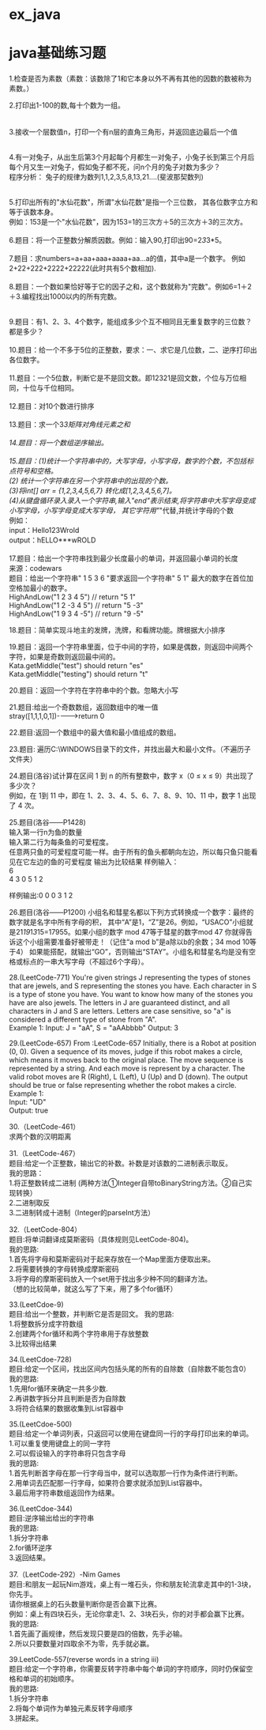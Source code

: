 # ex_java
# java基础练习题

###
1.检查是否为素数（素数：该数除了1和它本身以外不再有其他的因数的数被称为素数。）


2.打印出1-100的数,每十个数为一组。<br>
<br>
<br>
3.接收一个层数值n，打印一个有n层的直角三角形，并返回底边最后一个值<br>
<br>

4.有一对兔子，从出生后第3个月起每个月都生一对兔子，小兔子长到第三个月后每个月又生一对兔子，假如兔子都不死，问n个月的兔子对数为多少？<br>
程序分析： 兔子的规律为数列1,1,2,3,5,8,13,21....(斐波那契数列) 
<br>
<br>

5.打印出所有的"水仙花数"，所谓"水仙花数"是指一个三位数， 其各位数字立方和等于该数本身。<br>
例如：153是一个"水仙花数"，因为153=1的三次方＋5的三次方＋3的三次方。
<br>
<br>
6.题目：将一个正整数分解质因数。例如：输入90,打印出90=2*3*3*5。
<br>
<br>
7.题目：求numbers=a+aa+aaa+aaaa+aa...a的值，其中a是一个数字。
  例如2+22+222+2222+22222(此时共有5个数相加).
<br>
<br>
8.题目：一个数如果恰好等于它的因子之和，这个数就称为"完数"。例如6=1＋2＋3.编程找出1000以内的所有完数。
<br>
<br>

9.题目：有1、2、3、4个数字，能组成多少个互不相同且无重复数字的三位数？都是多少？
<br>
<br>
10.题目：给一个不多于5位的正整数，要求：一、求它是几位数，二、逆序打印出各位数字。
<br>
<br>
11.题目：一个5位数，判断它是不是回文数。即12321是回文数，个位与万位相同，十位与千位相同。
<br>
<br>
12.题目：对10个数进行排序
<br>
<br>
13.题目：求一个3*3矩阵对角线元素之和
<br>
<br>
14.题目：将一个数组逆序输出。
<br>
<br>
15.题目：(1)统计一个字符串中的，大写字母，小写字母，数字的个数，不包括标点符号和空格。<br>
         (2) 统计一个字符串在另一个字符串中的出现的个数。<br>
         (3)将int[] arr = {1,2,3,4,5,6,7} 转化成[1,2,3,4,5,6,7]。<br>
         (4)从键盘循环录入录入一个字符串,输入"end"表示结束,将字符串中大写字母变成小写字母，小写字母变成大写字母，
         其它字符用"*"代替,并统计字母的个数
         <br>
        例如：
       <br>input：Hello123Wrold 
<br>        output：hELLO***wROLD
<br>
<br> 17.题目：给出一个字符串找到最少长度最小的单词，并返回最小单词的长度<br>
来源：codewars<br>
题目：给出一个字符串" 1 5 3 6 "要求返回一个字符串" 5 1" 最大的数字在首位加空格加最小的数字。<br>
    HighAndLow("1 2 3 4 5") // return "5 1"<br>
    HighAndLow("1 2 -3 4 5") // return "5 -3"<br>
    HighAndLow("1 9 3 4 -5") // return "9 -5"<br>
    
18.题目：简单实现斗地主的发牌，洗牌，和看牌功能。牌根据大小排序<br>

19.题目：返回一个字符串里面，位于中间的字符，如果是偶数，则返回中间两个字符，如果是奇数则返回最中间的。<br>
    Kata.getMiddle("test") should return "es"<br>
    Kata.getMiddle("testing") should return "t"<br>
    
20.题目：返回一个字符在字符串中的个数。忽略大小写<br>


21.题目:给出一个奇数数组，返回数组中的唯一值<br>
     stray([1,1,1,0,1])---->return 0<br>
     
22.题目:返回一个数组中的最大值和最小值组成的数组。<br>

23.题目: 遍历C:\WINDOWS目录下的文件，并找出最大和最小文件。（不遍历子文件夹）<br>

24.题目(洛谷)试计算在区间 1 到 n 的所有整数中，数字 x（0 ≤ x ≤ 9）共出现了多少次？<br>
例如，在 1到 11 中，即在 1、2、3、4、5、6、7、8、9、10、11 中，数字 1 出现了 4 次。<br>

25.题目(洛谷——P1428)<br>
输入第一行n为鱼的数量<br>
输入第二行为每条鱼的可爱程度。<br>
任意两只鱼的可爱程度可能一样。由于所有的鱼头都朝向左边，所以每只鱼只能看见在它左边的鱼的可爱程度
输出为比较结果
样例输入：<br>
6 <br>
4 3 0 5 1 2<br> 

样例输出:0 0 0 3 1 2

26.题目(洛谷——P1200) 小组名和彗星名都以下列方式转换成一个数字：最终的数字就是名字中所有字母的积，
其中“A”是1，“Z”是26。例如，“USACO”小组就是21*19*1*3*15=17955。如果小组的数字 mod 47等于彗星的数字mod 47
你就得告诉这个小组需要准备好被带走！（记住“a mod b”是a除以b的余数；34 mod 10等于4）
如果能搭配，就输出“GO”，否则输出“STAY”。小组名和彗星名均是没有空格或标点的一串大写字母（不超过6个字母）。

28.(LeetCode-771)
You're given strings J representing the types of stones that are jewels, and S representing the stones you have.  Each character in S is a type of stone you have.
You want to know how many of the stones you have are also jewels.
    The letters in J are guaranteed distinct, and all characters in J and S are letters.
    Letters are case sensitive, so "a" is considered a different type of stone from "A".
    <br>Example 1:
    Input: J = "aA", S = "aAAbbbb"
    Output: 3
    
29.(LeetCode-657)
From :LeetCode-657
Initially, there is a Robot at position (0, 0). Given a sequence of its moves, judge if this robot makes a circle, which means it moves back to the original place.
The move sequence is represented by a string. And each move is represent by a character.
The valid robot moves are R (Right), L (Left), U (Up) and D (down).
The output should be true or false representing whether the robot makes a circle.<br>
Example 1:   <br> 
Input: "UD"<br>
Output: true

30.（LeetCode-461）<br>
求两个数的汉明距离

31.（LeetCode-467）<br>
 题目:给定一个正整数，输出它的补数。补数是对该数的二进制表示取反。<br>
 我的思路： <br>1.将正整数转成二进制 (两种方法①Integer自带toBinaryString方法。②自己实现转换）<br>
        2.二进制取反<br>
        3.二进制转成十进制（Integer的parseInt方法）


32.（LeetCode-804）<br>
 题目:将单词翻译成莫斯密码（具体规则见LeetCode-804)。<br>
 我的思路:<br>1.首先将字母和莫斯密码对于起来存放在一个Map里面方便取出来。<br>
          2.将需要转换的字母转换成摩斯密码<br>
          3.将字母的摩斯密码放入一个set用于找出多少种不同的翻译方法。<br>
         （想的比较简单，就这么写了下来，用了多个for循环）
         
33.(LeetCdoe-9)<br>
题目:给出一个整数，并判断它是否是回文。
我的思路:<br>1.将整数拆分成字符数组<br>
             2.创建两个for循环和两个字符串用于存放整数<br>
             3.比较得出结果<br>
             
34.(LeetCdoe-728)<br>
题目:给定一个区间，找出区间内包括头尾的所有的自除数（自除数不能包含0）
我的思路:<br>1.先用for循环来确定一共多少数.<br>
             2.再讲数字拆分并且判断是否为自除数<br>
             3.将符合结果的数据收集到List容器中<br>
             
35.(LeetCdoe-500)<br>
题目:给定一个单词列表，只返回可以使用在键盘同一行的字母打印出来的单词。<br>
1.可以重复使用键盘上的同一字符<br>
2.可以假设输入的字符串将只包含字母<br>
我的思路:<br>1.首先判断首字母在那一行字母当中，就可以选取那一行作为条件进行判断。<br>
             2.用单词去匹配那一行字母，如果符合要求就添加到List容器中。<br>
             3.最后用字符串数组返回作为结果。<br>

36.(LeetCdoe-344)<br>
题目:逆序输出给出的字符串<br>
我的思路:<br>1.拆分字符串<br>
             2.for循环逆序<br>
             3.返回结果。<br>
             
             
37.（LeetCode-292）-Nim Games<br>
 题目:和朋友一起玩Nim游戏，桌上有一堆石头，你和朋友轮流拿走其中的1-3块，你先手。<br>
       请你根据桌上的石头数量判断你是否会赢下比赛。<br>
       例如：桌上有四块石头，无论你拿走1、2、3块石头，你的对手都会赢下比赛。<br>
我的思路:<br>1.首先画了画规律，然后发现只要是四的倍数，先手必输。<br>
          2.所以只要数量对四取余不为零，先手就必赢。<br>
          
          
39.LeetCode-557(reverse words in a string iii)<br>
   题目:给定一个字符串，你需要反转字符串中每个单词的字符顺序，同时仍保留空格和单词的初始顺序。<br>
    我的思路:<br>1.拆分字符串<br>
            2.将每个单词作为单独元素反转字母顺序<br>
            3.拼起来。<br>